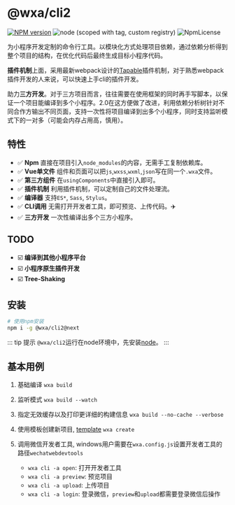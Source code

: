 # @wxa/cli2
[![NPM version](https://img.shields.io/npm/v/@wxa/cli2/next.svg)](https://www.npmjs.com/package/@wxa/cli2)
![node (scoped with tag, custom registry)](https://img.shields.io/badge/node-%3E%3D%208.15.0-brightgreen.svg?maxAge=2592000)
![NpmLicense](https://img.shields.io/npm/l/@wxa/cli2.svg)

为小程序开发定制的命令行工具。以模块化方式处理项目依赖，通过依赖分析得到整个项目的结构，在优化代码后最终生成目标小程序代码。

**插件机制**上面，采用最新webpack设计的[Tapable](https://github.com/webpack/tapable)插件机制，对于熟悉webpack插件开发的人来说，可以快速上手cli的插件开发。

助力**三方开发**。对于三方项目而言，往往需要在使用框架的同时再手写脚本，以保证一个项目能编译到多个小程序。2.0在这方便做了改进，利用依赖分析树针对不同合作方输出不同页面，支持一次性将项目编译到出多个小程序，同时支持监听模式下的一对多（可能会内存占用高，慎用）。

## 特性
- :white_check_mark: **Npm** 直接在项目引入`node_modules`的内容，无需手工复制依赖库。
- :white_check_mark: **Vue单文件** 组件和页面可以把`js`,`wxss`,`wxml`,`json`写在同一个`.wxa`文件。
- :white_check_mark: **第三方组件** 在`usingComponents`中直接引入即可。
- :white_check_mark: **插件机制** 利用插件机制，可以定制自己的文件处理流。
- :white_check_mark: **编译器** 支持`ES*`, `Sass`, `Stylus`。
- :white_check_mark: **CLI调用** 无需打开开发者工具，即可预览、上传代码。:airplane:
- :white_check_mark: **三方开发** 一次性编译出多个三方小程序。

## TODO
- :ballot_box_with_check: **编译到其他小程序平台** 
- :ballot_box_with_check: **小程序原生插件开发**
- :ballot_box_with_check: **Tree-Shaking**

## 安装
```bash
# 使用npm安装
npm i -g @wxa/cli2@next
```

::: tip 提示
`@wxa/cli2`运行在node环境中，先安装[node](https://nodejs.org/en/)。
:::

## 基本用例
1. 基础编译
`wxa build`

2. 监听模式
`wxa build --watch`

3. 指定无效缓存以及打印更详细的构建信息
`wxa build --no-cache --verbose`

4. 使用模板创建新项目, [template](https://github.com/Genuifx/wxa-templates)
`wxa create`

5. 调用微信开发者工具, windows用户需要在`wxa.config.js`设置开发者工具的路径`wechatwebdevtools`
    - `wxa cli -a open`: 打开开发者工具
    - `wxa cli -a preview`: 预览项目
    - `wxa cli -a upload`: 上传项目
    - `wxa cli -a login`: 登录微信，`preview`和`upload`都需要登录微信后操作